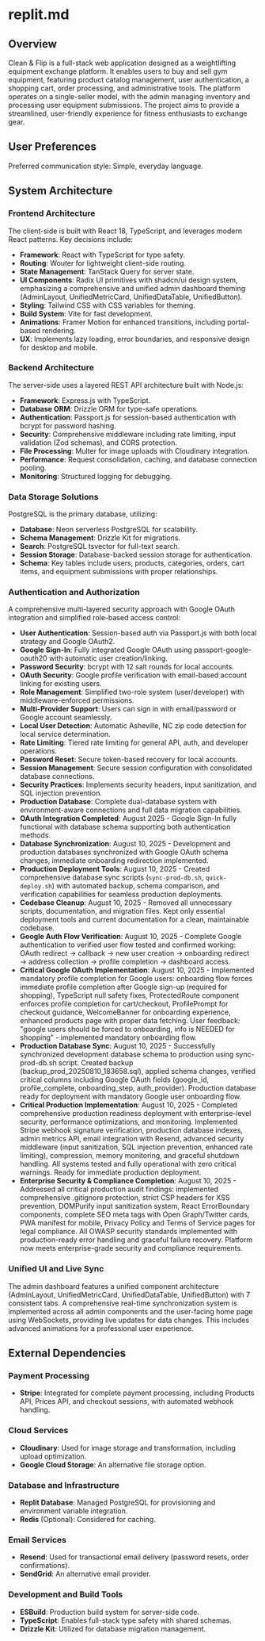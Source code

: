 # replit.md

## Overview
Clean & Flip is a full-stack web application designed as a weightlifting equipment exchange platform. It enables users to buy and sell gym equipment, featuring product catalog management, user authentication, a shopping cart, order processing, and administrative tools. The platform operates on a single-seller model, with the admin managing inventory and processing user equipment submissions. The project aims to provide a streamlined, user-friendly experience for fitness enthusiasts to exchange gear.

## User Preferences
Preferred communication style: Simple, everyday language.

## System Architecture

### Frontend Architecture
The client-side is built with React 18, TypeScript, and leverages modern React patterns. Key decisions include:
- **Framework**: React with TypeScript for type safety.
- **Routing**: Wouter for lightweight client-side routing.
- **State Management**: TanStack Query for server state.
- **UI Components**: Radix UI primitives with shadcn/ui design system, emphasizing a comprehensive and unified admin dashboard theming (AdminLayout, UnifiedMetricCard, UnifiedDataTable, UnifiedButton).
- **Styling**: Tailwind CSS with CSS variables for theming.
- **Build System**: Vite for fast development.
- **Animations**: Framer Motion for enhanced transitions, including portal-based rendering.
- **UX**: Implements lazy loading, error boundaries, and responsive design for desktop and mobile.

### Backend Architecture
The server-side uses a layered REST API architecture built with Node.js:
- **Framework**: Express.js with TypeScript.
- **Database ORM**: Drizzle ORM for type-safe operations.
- **Authentication**: Passport.js for session-based authentication with bcrypt for password hashing.
- **Security**: Comprehensive middleware including rate limiting, input validation (Zod schemas), and CORS protection.
- **File Processing**: Multer for image uploads with Cloudinary integration.
- **Performance**: Request consolidation, caching, and database connection pooling.
- **Monitoring**: Structured logging for debugging.

### Data Storage Solutions
PostgreSQL is the primary database, utilizing:
- **Database**: Neon serverless PostgreSQL for scalability.
- **Schema Management**: Drizzle Kit for migrations.
- **Search**: PostgreSQL tsvector for full-text search.
- **Session Storage**: Database-backed session storage for authentication.
- **Schema**: Key tables include users, products, categories, orders, cart items, and equipment submissions with proper relationships.

### Authentication and Authorization
A comprehensive multi-layered security approach with Google OAuth integration and simplified role-based access control:
- **User Authentication**: Session-based auth via Passport.js with both local strategy and Google OAuth2.
- **Google Sign-In**: Fully integrated Google OAuth using passport-google-oauth20 with automatic user creation/linking.
- **Password Security**: bcrypt with 12 salt rounds for local accounts.
- **OAuth Security**: Google profile verification with email-based account linking for existing users.
- **Role Management**: Simplified two-role system (user/developer) with middleware-enforced permissions.
- **Multi-Provider Support**: Users can sign in with email/password or Google account seamlessly.
- **Local User Detection**: Automatic Asheville, NC zip code detection for local service determination.
- **Rate Limiting**: Tiered rate limiting for general API, auth, and developer operations.
- **Password Reset**: Secure token-based recovery for local accounts.
- **Session Management**: Secure session configuration with consolidated database connections.
- **Security Practices**: Implements security headers, input sanitization, and SQL injection prevention.
- **Production Database**: Complete dual-database system with environment-aware connections and full data migration capabilities.
- **OAuth Integration Completed**: August 2025 - Google Sign-In fully functional with database schema supporting both authentication methods.
- **Database Synchronization**: August 10, 2025 - Development and production databases synchronized with Google OAuth schema changes, immediate onboarding redirection implemented.
- **Production Deployment Tools**: August 10, 2025 - Created comprehensive database sync scripts (`sync-prod-db.sh`, `quick-deploy.sh`) with automated backup, schema comparison, and verification capabilities for seamless production deployments.
- **Codebase Cleanup**: August 10, 2025 - Removed all unnecessary scripts, documentation, and migration files. Kept only essential deployment tools and current documentation for a clean, maintainable codebase.
- **Google Auth Flow Verification**: August 10, 2025 - Complete Google authentication to verified user flow tested and confirmed working: OAuth redirect → callback → new user creation → onboarding redirect → address collection → profile completion → dashboard access.
- **Critical Google OAuth Implementation**: August 10, 2025 - Implemented mandatory profile completion for Google users: onboarding flow forces immediate profile completion after Google sign-up (required for shopping), TypeScript null safety fixes, ProtectedRoute component enforces profile completion for cart/checkout, ProfilePrompt for checkout guidance, WelcomeBanner for onboarding experience, enhanced products page with proper data fetching. User feedback: "google users should be forced to onboarding, info is NEEDED for shopping" - implemented mandatory onboarding flow.
- **Production Database Sync**: August 10, 2025 - Successfully synchronized development database schema to production using sync-prod-db.sh script. Created backup (backup_prod_20250810_183658.sql), applied schema changes, verified critical columns including Google OAuth fields (google_id, profile_complete, onboarding_step, auth_provider). Production database ready for deployment with mandatory Google user onboarding flow.
- **Critical Production Implementation**: August 10, 2025 - Completed comprehensive production readiness deployment with enterprise-level security, performance optimizations, and monitoring. Implemented Stripe webhook signature verification, production database indexes, admin metrics API, email integration with Resend, advanced security middleware (input sanitization, SQL injection prevention, enhanced rate limiting), compression, memory monitoring, and graceful shutdown handling. All systems tested and fully operational with zero critical warnings. Ready for immediate production deployment.
- **Enterprise Security & Compliance Completion**: August 10, 2025 - Addressed all critical production audit findings: implemented comprehensive .gitignore protection, strict CSP headers for XSS prevention, DOMPurify input sanitization system, React ErrorBoundary components, complete SEO meta tags with Open Graph/Twitter cards, PWA manifest for mobile, Privacy Policy and Terms of Service pages for legal compliance. All OWASP security standards implemented with production-ready error handling and graceful failure recovery. Platform now meets enterprise-grade security and compliance requirements.

### Unified UI and Live Sync
The admin dashboard features a unified component architecture (AdminLayout, UnifiedMetricCard, UnifiedDataTable, UnifiedButton) with 7 consistent tabs. A comprehensive real-time synchronization system is implemented across all admin components and the user-facing home page using WebSockets, providing live updates for data changes. This includes advanced animations for a professional user experience.

## External Dependencies

### Payment Processing
- **Stripe**: Integrated for complete payment processing, including Products API, Prices API, and checkout sessions, with automated webhook handling.

### Cloud Services
- **Cloudinary**: Used for image storage and transformation, including upload optimization.
- **Google Cloud Storage**: An alternative file storage option.

### Database and Infrastructure
- **Replit Database**: Managed PostgreSQL for provisioning and environment variable integration.
- **Redis** (Optional): Considered for caching.

### Email Services
- **Resend**: Used for transactional email delivery (password resets, order confirmations).
- **SendGrid**: An alternative email provider.

### Development and Build Tools
- **ESBuild**: Production build system for server-side code.
- **TypeScript**: Enables full-stack type safety with shared schemas.
- **Drizzle Kit**: Utilized for database migration management.